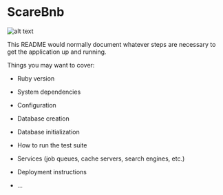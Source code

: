 # ScareBnb


![alt text](https://github.com/Tom-Stilwell/ScareBnb/blob/master/app/assets/images/ghost.png "spooky")


This README would normally document whatever steps are necessary to get the
application up and running.

Things you may want to cover:

* Ruby version

* System dependencies

* Configuration

* Database creation

* Database initialization

* How to run the test suite

* Services (job queues, cache servers, search engines, etc.)

* Deployment instructions

* ...
